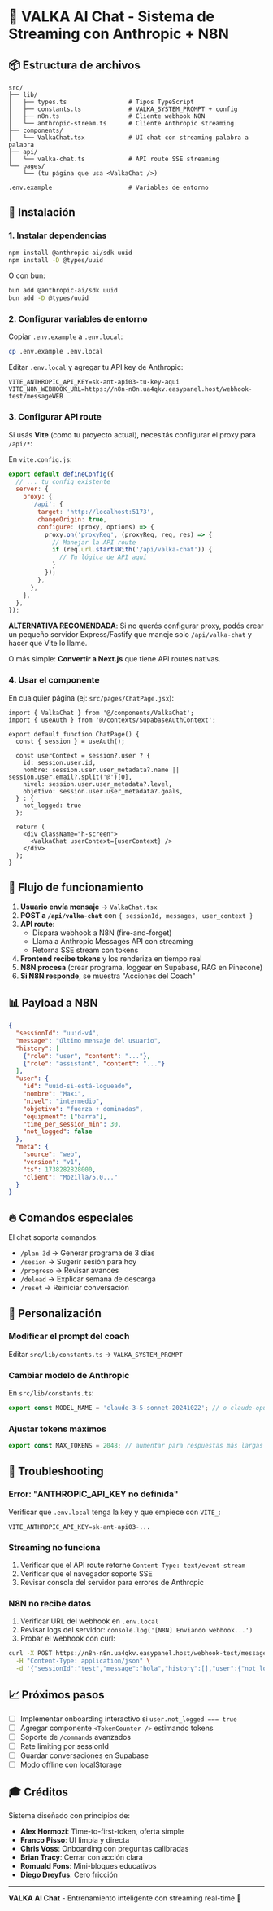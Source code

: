 # 🚀 VALKA AI Chat - Sistema de Streaming con Anthropic + N8N

## 📦 Estructura de archivos

```
src/
├── lib/
│   ├── types.ts                 # Tipos TypeScript
│   ├── constants.ts             # VALKA_SYSTEM_PROMPT + config
│   ├── n8n.ts                   # Cliente webhook N8N
│   └── anthropic-stream.ts      # Cliente Anthropic streaming
├── components/
│   └── ValkaChat.tsx            # UI chat con streaming palabra a palabra
├── api/
│   └── valka-chat.ts            # API route SSE streaming
└── pages/
    └── (tu página que usa <ValkaChat />)

.env.example                     # Variables de entorno
```

## 🔧 Instalación

### 1. Instalar dependencias

```bash
npm install @anthropic-ai/sdk uuid
npm install -D @types/uuid
```

O con bun:

```bash
bun add @anthropic-ai/sdk uuid
bun add -D @types/uuid
```

### 2. Configurar variables de entorno

Copiar `.env.example` a `.env.local`:

```bash
cp .env.example .env.local
```

Editar `.env.local` y agregar tu API key de Anthropic:

```env
VITE_ANTHROPIC_API_KEY=sk-ant-api03-tu-key-aqui
VITE_N8N_WEBHOOK_URL=https://n8n-n8n.ua4qkv.easypanel.host/webhook-test/messageWEB
```

### 3. Configurar API route

Si usás **Vite** (como tu proyecto actual), necesitás configurar el proxy para `/api/*`:

En `vite.config.js`:

```js
export default defineConfig({
  // ... tu config existente
  server: {
    proxy: {
      '/api': {
        target: 'http://localhost:5173',
        changeOrigin: true,
        configure: (proxy, options) => {
          proxy.on('proxyReq', (proxyReq, req, res) => {
            // Manejar la API route
            if (req.url.startsWith('/api/valka-chat')) {
              // Tu lógica de API aquí
            }
          });
        },
      },
    },
  },
});
```

**ALTERNATIVA RECOMENDADA**: Si no querés configurar proxy, podés crear un pequeño servidor Express/Fastify que maneje solo `/api/valka-chat` y hacer que Vite lo llame.

O más simple: **Convertir a Next.js** que tiene API routes nativas.

### 4. Usar el componente

En cualquier página (ej: `src/pages/ChatPage.jsx`):

```tsx
import { ValkaChat } from '@/components/ValkaChat';
import { useAuth } from '@/contexts/SupabaseAuthContext';

export default function ChatPage() {
  const { session } = useAuth();

  const userContext = session?.user ? {
    id: session.user.id,
    nombre: session.user.user_metadata?.name || session.user.email?.split('@')[0],
    nivel: session.user.user_metadata?.level,
    objetivo: session.user.user_metadata?.goals,
  } : {
    not_logged: true
  };

  return (
    <div className="h-screen">
      <ValkaChat userContext={userContext} />
    </div>
  );
}
```

## 🎯 Flujo de funcionamiento

1. **Usuario envía mensaje** → `ValkaChat.tsx`
2. **POST a `/api/valka-chat`** con `{ sessionId, messages, user_context }`
3. **API route**:
   - Dispara webhook a N8N (fire-and-forget)
   - Llama a Anthropic Messages API con streaming
   - Retorna SSE stream con tokens
4. **Frontend recibe tokens** y los renderiza en tiempo real
5. **N8N procesa** (crear programa, loggear en Supabase, RAG en Pinecone)
6. **Si N8N responde**, se muestra "Acciones del Coach"

## 📊 Payload a N8N

```json
{
  "sessionId": "uuid-v4",
  "message": "último mensaje del usuario",
  "history": [
    {"role": "user", "content": "..."},
    {"role": "assistant", "content": "..."}
  ],
  "user": {
    "id": "uuid-si-está-logueado",
    "nombre": "Maxi",
    "nivel": "intermedio",
    "objetivo": "fuerza + dominadas",
    "equipment": ["barra"],
    "time_per_session_min": 30,
    "not_logged": false
  },
  "meta": {
    "source": "web",
    "version": "v1",
    "ts": 1738282828000,
    "client": "Mozilla/5.0..."
  }
}
```

## 🔥 Comandos especiales

El chat soporta comandos:

- `/plan 3d` → Generar programa de 3 días
- `/sesion` → Sugerir sesión para hoy
- `/progreso` → Revisar avances
- `/deload` → Explicar semana de descarga
- `/reset` → Reiniciar conversación

## 🎨 Personalización

### Modificar el prompt del coach

Editar `src/lib/constants.ts` → `VALKA_SYSTEM_PROMPT`

### Cambiar modelo de Anthropic

En `src/lib/constants.ts`:

```ts
export const MODEL_NAME = 'claude-3-5-sonnet-20241022'; // o claude-opus-4, etc.
```

### Ajustar tokens máximos

```ts
export const MAX_TOKENS = 2048; // aumentar para respuestas más largas
```

## 🐛 Troubleshooting

### Error: "ANTHROPIC_API_KEY no definida"

Verificar que `.env.local` tenga la key y que empiece con `VITE_`:

```env
VITE_ANTHROPIC_API_KEY=sk-ant-api03-...
```

### Streaming no funciona

1. Verificar que el API route retorne `Content-Type: text/event-stream`
2. Verificar que el navegador soporte SSE
3. Revisar consola del servidor para errores de Anthropic

### N8N no recibe datos

1. Verificar URL del webhook en `.env.local`
2. Revisar logs del servidor: `console.log('[N8N] Enviando webhook...')`
3. Probar el webhook con curl:

```bash
curl -X POST https://n8n-n8n.ua4qkv.easypanel.host/webhook-test/messageWEB \
  -H "Content-Type: application/json" \
  -d '{"sessionId":"test","message":"hola","history":[],"user":{"not_logged":true},"meta":{"source":"web","version":"v1","ts":1234567890}}'
```

## 📈 Próximos pasos

- [ ] Implementar onboarding interactivo si `user.not_logged === true`
- [ ] Agregar componente `<TokenCounter />` estimando tokens
- [ ] Soporte de `/commands` avanzados
- [ ] Rate limiting por sessionId
- [ ] Guardar conversaciones en Supabase
- [ ] Modo offline con localStorage

## 🎓 Créditos

Sistema diseñado con principios de:
- **Alex Hormozi**: Time-to-first-token, oferta simple
- **Franco Pisso**: UI limpia y directa
- **Chris Voss**: Onboarding con preguntas calibradas
- **Brian Tracy**: Cerrar con acción clara
- **Romuald Fons**: Mini-bloques educativos
- **Diego Dreyfus**: Cero fricción

---

**VALKA AI Chat** - Entrenamiento inteligente con streaming real-time 🚀
